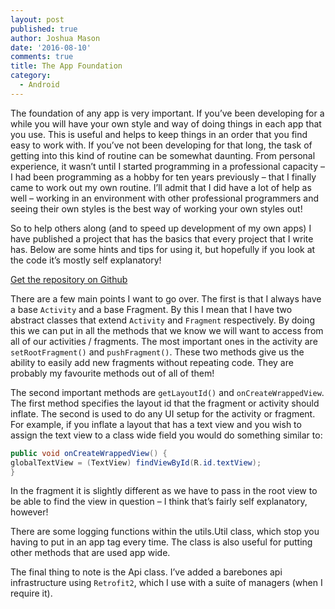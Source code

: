 ```yaml
---
layout: post
published: true
author: Joshua Mason
date: '2016-08-10'
comments: true
title: The App Foundation
category:
  - Android
---
```

The foundation of any app is very important. If you’ve been developing for a while you will have your own style and way of doing things in each app that you use. This is useful and helps to keep things in an order that you find easy to work with. If you’ve not been developing for that long, the task of getting into this kind of routine can be somewhat daunting. From personal experience, it wasn’t until I started programming in a professional capacity – I had been programming as a hobby for ten years previously – that I finally came to work out my own routine. I’ll admit that I did have a lot of help as well – working in an environment with other professional programmers and seeing their own styles is the best way of working your own styles out!

So to help others along (and to speed up development of my own apps) I have published a project that has the basics that every project that I write has. Below are some hints and tips for using it, but hopefully if you look at the code it’s mostly self explanatory!

<p class="align-center">
  <a role="button" class="btn btn-primary btn-lg" href="https://github.com/Geekhole/Foundations">
    Get the repository on Github
  </a>
</p>

There are a few main points I want to go over. The first is that I always have a base `Activity` and a base Fragment. By this I mean that I have two abstract classes that extend `Activity` and `Fragment` respectively. By doing this we can put in all the methods that we know we will want to access from all of our activities / fragments. The most important ones in the activity are `setRootFragment()` and `pushFragment()`. These two methods give us the ability to easily add new fragments without repeating code. They are probably my favourite methods out of all of them!

The second important methods are `getLayoutId()` and `onCreateWrappedView`. The first method specifies the layout id that the fragment or activity should inflate. The second is used to do any UI setup for the activity or fragment. For example, if you inflate a layout that has a text view and you wish to assign the text view to a class wide field you would do something similar to:

```java
public void onCreateWrappedView() {
globalTextView = (TextView) findViewById(R.id.textView);
}
```

In the fragment it is slightly different as we have to pass in the root view to be able to find the view in question – I think that’s fairly self explanatory, however!

There are some logging functions within the utils.Util class, which stop you having to put in an app tag every time. The class is also useful for putting other methods that are used app wide.

The final thing to note is the Api class. I’ve added a barebones api infrastructure using `Retrofit2`, which I use with a suite of managers (when I require it).
